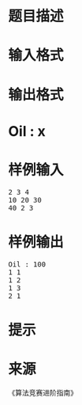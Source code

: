 

# 题目描述



# 输入格式



# 输出格式



# Oil : x



# 样例输入


<pre>2 3 4
10 20 30
40 2 3
</pre>

# 样例输出


<pre>Oil : 100
1 1
1 2
1 3
2 1
</pre>

# 提示



# 来源


<p>
《算法竞赛进阶指南》
</p>
